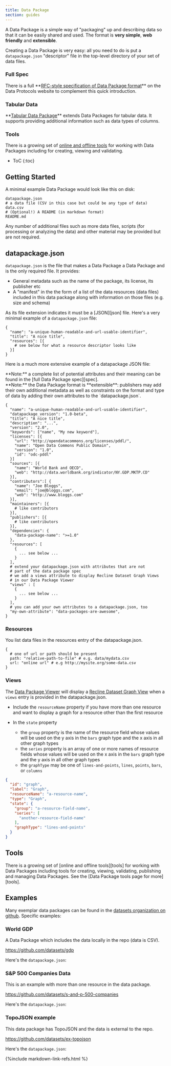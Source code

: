 ```yaml
---
title: Data Package
section: guides
---
```


A Data Package is a simple way of "packaging" up and describing data so that it can be easily shared and used. The format is **very simple**, **web friendly** and **extensible**.

Creating a Data Package is very easy: all you need to do is put a `datapackage.json` "descriptor" file in the top-level directory of your set of data files.

<div class="row">
<div class="span2">
<h3>Full Spec</h3>
There is a full **<a href="http://dataprotocols.org/data-packages/">RFC-style specification of Data Package format</a>**
on the Data Protocols website to complement this quick introduction.
</div>
<div class="span2">
<h3>Tabular Data</h3>
**<a href="/guides/tabular-data-package/">Tabular Data Package</a>** extends Data Packages for tabular data. It supports providing additional information such as data types
of columns.
</div>
<div class="span2">
<h3>Tools</h3>
There is a growing set of <a href="/tools/">online and offline tools</a> for working with Data
Packages including for creating, viewing and validating.
</div>
</div>

* ToC
{:toc}

## Getting Started

A minimal example Data Package would look like this on disk:

    datapackage.json
    # a data file (CSV in this case but could be any type of data)
    data.csv
    # (Optional!) A README (in markdown format)
    README.md

Any number of additional files such as more data files, scripts (for processing
or analyzing the data) and other material may be provided but are not required.

## datapackage.json

`datapackage.json` is the file that makes a Data Package a Data Package and is
the only required file. It provides:

* General metadata such as the name of the package, its license, its publisher
  etc
* A "manifest" in the the form of a list of the data resources (data files)
  included in this data package along with information on those files (e.g.
  size and schema)
    
As its file extension indicates it must be a [JSON][json] file. Here's a very
minimal example of a `datapackage.json` file:

```
{
  "name": "a-unique-human-readable-and-url-usable-identifier",
  "title": "A nice title",
  "resources": [{
    # see below for what a resource descriptor looks like
  }]
}
```

Here is a much more extensive example of a datapackage JSON file:

<div class="alert alert-info">
**Note:** a complete list of potential attributes and their meaning can be found in the
[full Data Package spec][spec].
</div>

[spec]: http://dataprotocols.org/data-packages/

<div class="alert alert-info">
**Note:** the Data Package format is **extensible**: publishers may add their own additional metadata as well as constraints on the format and type of data by adding their own attributes to the `datapackage.json`.
</div>

```
{
  "name": "a-unique-human-readable-and-url-usable-identifier",
  "datapackage_version": "1.0-beta",
  "title": "A nice title",
  "description": "...",
  "version": "2.0",
  "keywords": ["name", "My new keyword"],
  "licenses": [{
    "url": "http://opendatacommons.org/licenses/pddl/",
    "name": "Open Data Commons Public Domain",
    "version": "1.0",
    "id": "odc-pddl"
  }]
  "sources": [{
    "name": "World Bank and OECD",
    "web": "http://data.worldbank.org/indicator/NY.GDP.MKTP.CD"
  }],
  "contributors":[ {
    "name": "Joe Bloggs",
    "email": "joe@bloggs.com",
    "web": "http://www.bloggs.com"
  }],
  "maintainers": [{
    # like contributors
  }],
  "publishers": [{
    # like contributors
  }],
  "dependencies": {
    "data-package-name": ">=1.0"
  },
  "resources": [
    {
      ... see below ...
    }
  ],
  # extend your datapackage.json with attributes that are not
  # part of the data package spec
  # we add a views attribute to display Recline Dataset Graph Views
  # in our Data Package Viewer
  "views" : [
    {
      ... see below ...
    }
  ],
  # you can add your own attributes to a datapackage.json, too
  "my-own-attribute": "data-packages-are-awesome",
}
```

<h3 id="resources">Resources</h3>

You list data files in the resources entry of the datapackage.json.

    {
      # one of url or path should be present
      path: "relative-path-to-file" # e.g. data/mydata.csv
      url: "online url" # e.g http://mysite.org/some-data.csv
    }

<h3 id="views">Views</h3>

The [Data Package Viewer](http://data.okfn.org/tools/view) will display a [Recline Dataset Graph View](http://okfnlabs.org/recline/docs/views.html) when a `views` entry is provided in the datapackage.json.

* Include the `resourceName` property if you have more than one resource and want to display a graph for a resource other than the first resource

* In the `state` property
  * the `group` property is the name of the resource field whose values will be used on the y axis in the `bars` graph type and the x axis in all other graph types
  * the `series` property is an array of one or more names of resource fields whose values will be used on the x axis in the `bars` graph type and the y axis in all other graph types
  * the `graphType` may be one of `lines-and-points`, `lines`, `points`, `bars`, or `columns`

```json
{
  "id": "graph",
  "label": "Graph",
  "resourceName": "a-resource-name",
  "type": "Graph",
  "state": {
    "group": "a-resource-field-name",
    "series": [
      "another-resource-field-name"
    ],
    "graphType": "lines-and-points"
  }
}
```

## Tools

There is a growing set of [online and offline tools][tools] for working with Data
Packages including tools for creating, viewing, validating, publishing and
managing Data Packages. See the [Data Package tools page for more][tools].


## Examples

Many exemplar data packages can be found in the [datasets organization on
github][datasets]. Specific examples:

### World GDP

A Data Package which includes the data locally in the repo (data is CSV).

<https://github.com/datasets/gdp>

Here's the `datapackage.json`:

<script src="http://gist-it.appspot.com/github/datasets/gdp/blob/master/datapackage.json"></script>

### S&P 500 Companies Data

This is an example with more than one resource in the data package.

<https://github.com/datasets/s-and-p-500-companies>

Here's the `datapackage.json`:

<script src="http://gist-it.appspot.com/github/datasets/s-and-p-500-companies/blob/master/datapackage.json"></script>

### TopoJSON example

This data package has TopoJSON and the data is external to the repo.

<https://github.com/datasets/ex-topojson>

Here's the `datapackage.json`:

<script src="http://gist-it.appspot.com/github/datasets/ex-topojson/blob/master/datapackage.json"></script>

[datasets]: https://github.com/datasets
[ISO 3166-2 country codes]: https://github.com/datasets/country-codes

{%include markdown-link-refs.html %}

